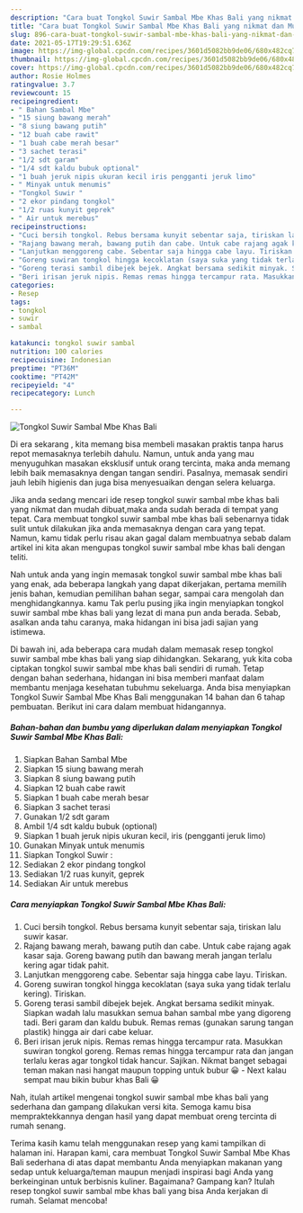 ```yaml
---
description: "Cara buat Tongkol Suwir Sambal Mbe Khas Bali yang nikmat dan Mudah Dibuat"
title: "Cara buat Tongkol Suwir Sambal Mbe Khas Bali yang nikmat dan Mudah Dibuat"
slug: 896-cara-buat-tongkol-suwir-sambal-mbe-khas-bali-yang-nikmat-dan-mudah-dibuat
date: 2021-05-17T19:29:51.636Z
image: https://img-global.cpcdn.com/recipes/3601d5082bb9de06/680x482cq70/tongkol-suwir-sambal-mbe-khas-bali-foto-resep-utama.jpg
thumbnail: https://img-global.cpcdn.com/recipes/3601d5082bb9de06/680x482cq70/tongkol-suwir-sambal-mbe-khas-bali-foto-resep-utama.jpg
cover: https://img-global.cpcdn.com/recipes/3601d5082bb9de06/680x482cq70/tongkol-suwir-sambal-mbe-khas-bali-foto-resep-utama.jpg
author: Rosie Holmes
ratingvalue: 3.7
reviewcount: 15
recipeingredient:
- " Bahan Sambal Mbe"
- "15 siung bawang merah"
- "8 siung bawang putih"
- "12 buah cabe rawit"
- "1 buah cabe merah besar"
- "3 sachet terasi"
- "1/2 sdt garam"
- "1/4 sdt kaldu bubuk optional"
- "1 buah jeruk nipis ukuran kecil iris pengganti jeruk limo"
- " Minyak untuk menumis"
- "Tongkol Suwir "
- "2 ekor pindang tongkol"
- "1/2 ruas kunyit geprek"
- " Air untuk merebus"
recipeinstructions:
- "Cuci bersih tongkol. Rebus bersama kunyit sebentar saja, tiriskan lalu suwir kasar."
- "Rajang bawang merah, bawang putih dan cabe. Untuk cabe rajang agak kasar saja. Goreng bawang putih dan bawang merah jangan terlalu kering agar tidak pahit."
- "Lanjutkan menggoreng cabe. Sebentar saja hingga cabe layu. Tiriskan."
- "Goreng suwiran tongkol hingga kecoklatan (saya suka yang tidak terlalu kering). Tiriskan."
- "Goreng terasi sambil dibejek bejek. Angkat bersama sedikit minyak. Siapkan wadah lalu masukkan semua bahan sambal mbe yang digoreng tadi. Beri garam dan kaldu bubuk. Remas remas (gunakan sarung tangan plastik) hingga air dari cabe keluar."
- "Beri irisan jeruk nipis. Remas remas hingga tercampur rata. Masukkan suwiran tongkol goreng. Remas remas hingga tercampur rata dan jangan terlalu keras agar tongkol tidak hancur. Sajikan. Nikmat banget sebagai teman makan nasi hangat maupun topping untuk bubur 😀 Next kalau sempat mau bikin bubur khas Bali 😀"
categories:
- Resep
tags:
- tongkol
- suwir
- sambal

katakunci: tongkol suwir sambal 
nutrition: 100 calories
recipecuisine: Indonesian
preptime: "PT36M"
cooktime: "PT42M"
recipeyield: "4"
recipecategory: Lunch

---
```



![Tongkol Suwir Sambal Mbe Khas Bali](https://img-global.cpcdn.com/recipes/3601d5082bb9de06/680x482cq70/tongkol-suwir-sambal-mbe-khas-bali-foto-resep-utama.jpg)

Di era  sekarang , kita memang bisa membeli masakan praktis tanpa harus repot memasaknya terlebih dahulu. Namun, untuk anda yang mau menyuguhkan masakan eksklusif untuk orang tercinta, maka anda memang lebih baik memasaknya dengan tangan sendiri. Pasalnya, memasak sendiri jauh lebih higienis dan juga bisa menyesuaikan dengan selera keluarga.

Jika anda sedang mencari ide resep tongkol suwir sambal mbe khas bali yang nikmat dan mudah dibuat,maka anda sudah berada di tempat yang tepat. Cara membuat tongkol suwir sambal mbe khas bali  sebenarnya tidak sulit untuk dilakukan jika anda memasaknya dengan cara yang tepat. Namun, kamu tidak perlu risau akan gagal dalam membuatnya 
sebab dalam artikel ini kita akan mengupas tongkol suwir sambal mbe khas bali dengan teliti.  



Nah untuk anda yang ingin memasak tongkol suwir sambal mbe khas bali yang enak, ada beberapa langkah yang dapat dikerjakan, pertama memilih jenis bahan, kemudian pemilihan bahan segar, sampai cara mengolah dan menghidangkannya. kamu Tak perlu pusing jika ingin menyiapkan tongkol suwir sambal mbe khas bali yang lezat di mana pun anda berada. Sebab, asalkan anda  tahu caranya, maka hidangan ini bisa jadi sajian yang istimewa.

Di bawah ini, ada beberapa cara mudah dalam memasak resep tongkol suwir sambal mbe khas bali yang siap dihidangkan. Sekarang, yuk kita coba ciptakan tongkol suwir sambal mbe khas bali sendiri di rumah. Tetap dengan bahan sederhana, hidangan ini bisa memberi manfaat dalam membantu menjaga kesehatan tubuhmu sekeluarga. Anda bisa menyiapkan Tongkol Suwir Sambal Mbe Khas Bali menggunakan 14 bahan dan 6 tahap pembuatan. Berikut ini cara dalam membuat hidangannya.

<!--inarticleads1-->

##### Bahan-bahan dan bumbu yang diperlukan dalam menyiapkan Tongkol Suwir Sambal Mbe Khas Bali:

1. Siapkan  Bahan Sambal Mbe
1. Siapkan 15 siung bawang merah
1. Siapkan 8 siung bawang putih
1. Siapkan 12 buah cabe rawit
1. Siapkan 1 buah cabe merah besar
1. Siapkan 3 sachet terasi
1. Gunakan 1/2 sdt garam
1. Ambil 1/4 sdt kaldu bubuk (optional)
1. Siapkan 1 buah jeruk nipis ukuran kecil, iris (pengganti jeruk limo)
1. Gunakan  Minyak untuk menumis
1. Siapkan Tongkol Suwir :
1. Sediakan 2 ekor pindang tongkol
1. Sediakan 1/2 ruas kunyit, geprek
1. Sediakan  Air untuk merebus




<!--inarticleads2-->

##### Cara menyiapkan Tongkol Suwir Sambal Mbe Khas Bali:

1. Cuci bersih tongkol. Rebus bersama kunyit sebentar saja, tiriskan lalu suwir kasar.
1. Rajang bawang merah, bawang putih dan cabe. Untuk cabe rajang agak kasar saja. Goreng bawang putih dan bawang merah jangan terlalu kering agar tidak pahit.
1. Lanjutkan menggoreng cabe. Sebentar saja hingga cabe layu. Tiriskan.
1. Goreng suwiran tongkol hingga kecoklatan (saya suka yang tidak terlalu kering). Tiriskan.
1. Goreng terasi sambil dibejek bejek. Angkat bersama sedikit minyak. Siapkan wadah lalu masukkan semua bahan sambal mbe yang digoreng tadi. Beri garam dan kaldu bubuk. Remas remas (gunakan sarung tangan plastik) hingga air dari cabe keluar.
1. Beri irisan jeruk nipis. Remas remas hingga tercampur rata. Masukkan suwiran tongkol goreng. Remas remas hingga tercampur rata dan jangan terlalu keras agar tongkol tidak hancur. Sajikan. Nikmat banget sebagai teman makan nasi hangat maupun topping untuk bubur 😀 - Next kalau sempat mau bikin bubur khas Bali 😀




Nah, itulah artikel mengenai  tongkol suwir sambal mbe khas bali  yang sederhana dan gampang dilakukan versi kita. Semoga kamu bisa mempraktekkannya dengan hasil yang dapat membuat oreng tercinta di rumah senang. 

Terima kasih kamu telah menggunakan resep yang kami tampilkan di halaman ini. Harapan kami, cara membuat  Tongkol Suwir Sambal Mbe Khas Bali sederhana di atas dapat membantu Anda menyiapkan makanan yang sedap untuk keluarga/teman maupun menjadi inspirasi bagi Anda yang berkeinginan untuk berbisnis kuliner. Bagaimana? Gampang kan? Itulah resep tongkol suwir sambal mbe khas bali yang bisa Anda kerjakan di rumah. Selamat mencoba!

